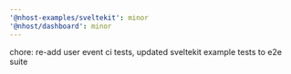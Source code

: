 ```yaml
---
'@nhost-examples/sveltekit': minor
'@nhost/dashboard': minor
---
```


chore: re-add user event ci tests, updated sveltekit example tests to e2e suite
